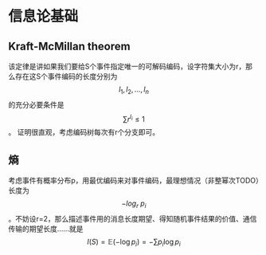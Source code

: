# 信息论基础

## Kraft-McMillan theorem
该定律是讲如果我们要给S个事件指定唯一的可解码编码，设字符集大小为r，那么存在这S个事件编码的长度分别为$${l_1,l_2,...,l_n}$$的充分必要条件是$$\sum r^{l_i}\leq 1$$。
证明很直观，考虑编码树每次有r个分支即可。
## 熵
考虑事件有概率分布p，用最优编码来对事件编码，最理想情况（非整幂次TODO）长度为$$-log_r \ p_i$$。不妨设r=2，那么描述事件用的消息长度期望、得知随机事件结果的价值、通信传输的期望长度……就是
$$I(S)=\mathbb{E}(-\log  p_i)=-\sum p_i\log p_i$$
